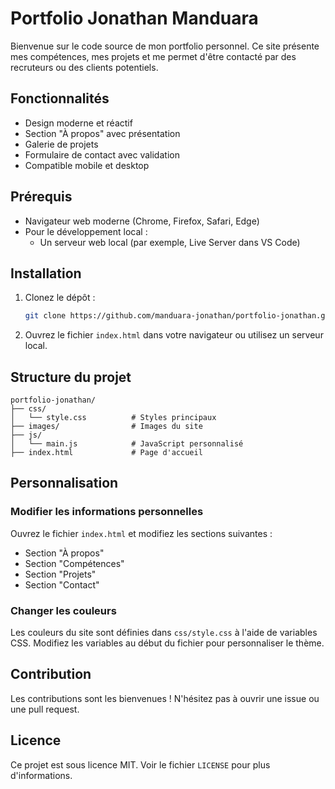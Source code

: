 # Portfolio Jonathan Manduara

Bienvenue sur le code source de mon portfolio personnel. Ce site présente mes compétences, mes projets et me permet d'être contacté par des recruteurs ou des clients potentiels.

## Fonctionnalités

- Design moderne et réactif
- Section "À propos" avec présentation
- Galerie de projets
- Formulaire de contact avec validation
- Compatible mobile et desktop

## Prérequis

- Navigateur web moderne (Chrome, Firefox, Safari, Edge)
- Pour le développement local :
  - Un serveur web local (par exemple, Live Server dans VS Code)

## Installation

1. Clonez le dépôt :
   ```bash
   git clone https://github.com/manduara-jonathan/portfolio-jonathan.git
   ```

2. Ouvrez le fichier `index.html` dans votre navigateur ou utilisez un serveur local.

## Structure du projet

```
portfolio-jonathan/
├── css/
│   └── style.css          # Styles principaux
├── images/                # Images du site
├── js/
│   └── main.js            # JavaScript personnalisé
├── index.html             # Page d'accueil
```

## Personnalisation

### Modifier les informations personnelles
Ouvrez le fichier `index.html` et modifiez les sections suivantes :
- Section "À propos"
- Section "Compétences"
- Section "Projets"
- Section "Contact"

### Changer les couleurs
Les couleurs du site sont définies dans `css/style.css` à l'aide de variables CSS. Modifiez les variables au début du fichier pour personnaliser le thème.

## Contribution

Les contributions sont les bienvenues ! N'hésitez pas à ouvrir une issue ou une pull request.

## Licence

Ce projet est sous licence MIT. Voir le fichier `LICENSE` pour plus d'informations.
